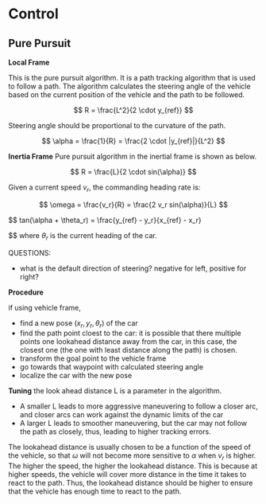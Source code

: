 # Control

## Pure Pursuit

**Local Frame**

This is the pure pursuit algorithm. It is a path tracking algorithm that is used to follow a path. The algorithm calculates the steering angle of the vehicle based on the current position of the vehicle and the path to be followed.

$$
R = \frac{L^2}{2 \cdot y_{ref}}
$$

Steering angle should be proportional to the curvature of the path.

$$
\alpha = \frac{1}{R} = \frac{2 \cdot |y_{ref}|}{L^2}
$$


**Inertia Frame**
Pure pursuit algorithm in the inertial frame is shown as below.

$$
R = \frac{L}{2 \cdot sin(\alpha)}
$$

Given a current speed $v_r$, the commanding heading rate is:

$$
\omega = \frac{v_r}{R} = \frac{2 v_r sin(\alpha)}{L}
$$

$$
tan(\alpha + \theta_r) = \frac{y_{ref} - y_r}{x_{ref} - x_r}

$$
where $\theta_r$ is the current heading of the car.

QUESTIONS:

- what is the default direction of steering? negative for left, positive for right?


**Procedure**

if using vehicle frame, 
- find a new pose ($x_r, y_r, \theta_r$) of the car
- find the path point cloest to the car: it is possible that there multiple points one lookahead distance away from the car, in this case, the closest one (the one with least distance along the path) is chosen.
- transform the goal point to the vehicle frame
- go towards that waypoint with calculated steering angle
- localize the car with the new pose

**Tuning**
the look ahead distance L is a parameter in the algorithm.
- A smaller L leads to more aggressive maneuvering to follow a closer arc, and closer arcs can work against the dynamic limits of the car
- A larger L leads to smoother maneuvering, but the car may not follow the path as closely, thus, leading to higher tracking errors.


The lookahead distance is usually chosen to be a function of the speed of the vehicle, so that $\omega$ will not become more sensitive to $\alpha$ when $v_r$ is higher. The higher the speed, the higher the lookahead distance. This is because at higher speeds, the vehicle will cover more distance in the time it takes to react to the path. Thus, the lookahead distance should be higher to ensure that the vehicle has enough time to react to the path.